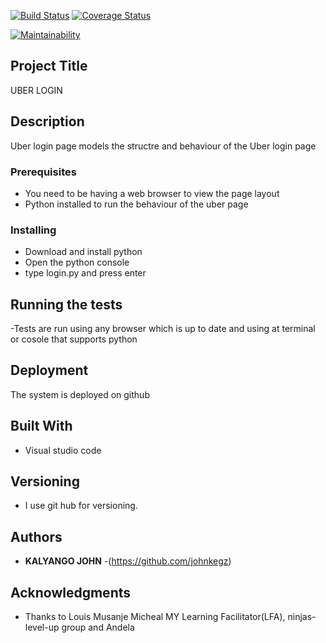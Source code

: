 [![Build Status](https://travis-ci.org/johnkegz/level-up.svg?branch=master)](https://travis-ci.org/johnkegz/level-up)
[![Coverage Status](https://coveralls.io/repos/github/johnkegz/level-up/badge.svg)](https://coveralls.io/github/johnkegz/level-up)

[![Maintainability](https://api.codeclimate.com/v1/badges/7101c17b36f9c14185ec/maintainability)](https://codeclimate.com/github/johnkegz/level-up/maintainability)

## Project Title

UBER LOGIN

## Description
Uber login page models the structre and behaviour of the Uber login page

### Prerequisites

 * You need to be having a web browser to view the page layout
 *  Python installed to run the behaviour of the uber page

### Installing

 * Download and install python
 * Open the python console 
 * type login.py and press enter


## Running the tests

-Tests are run using any browser which is up to date and using at terminal or cosole that supports python


## Deployment

The system is deployed on github

## Built With

* Visual studio code

## Versioning

 * I use git hub for versioning.

## Authors

* **KALYANGO JOHN** -(https://github.com/johnkegz)

## Acknowledgments

* Thanks to Louis Musanje Micheal MY Learning Facilitator(LFA), ninjas-level-up group and Andela
